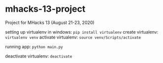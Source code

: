 # mhacks-13-project
Project for MHacks 13 (August 21-23, 2020)

setting up virtualenv in windows: ```pip install virtualenv```
create virtualenv: ```virtualenv venv```
activate virtualenv: ```source venv/Scripts/activate```

running app: ```python main.py```

deactivate virtualenv: ```deactivate```
